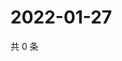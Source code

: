 # 2022-01-27

共 0 条

<!-- BEGIN WEIBO -->
<!-- 最后更新时间 Thu Jan 27 2022 12:10:48 GMT+0800 (China Standard Time) -->

<!-- END WEIBO -->
